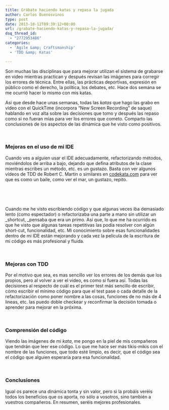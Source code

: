 ```yaml
---
title: Grábate haciendo katas y repasa la jugada
author: Carlos Buenosvinos
type: post
date: 2013-10-12T09:39:12+00:00
url: /grabate-haciendo-katas-y-repasa-la-jugada/
dsq_thread_id:
  - "2772953486"
categories:
  - 'Agile &amp; Craftsmanship'
  - 'TDD &amp; Katas'

---
```

Son muchas las disciplinas que para mejorar utilizan el sistema de grabarse en video mientras practican y después revisan las imágenes para corregir los errores de técnica. Entre ellas, las prácticas deportivas, expresión en público como el derecho, la política, los debates, etc. Hace dos semana se me ocurrió hacer lo mismo con mis katas.

<!--more-->

Así que desde hace unas semanas, todas las _katas_ que hago las grabo en video con el QuickTime (incorpora &#8220;New Screen Recording&#8221; de saque) hablando en voz alta sobre las decisiones que tomo y después las repaso como si no fueran mías para ver los errores que cometo. Comparto las conclusiones de los aspectos de las dinámica que he visto como positivos.

&nbsp;

### Mejoras en el uso de mi IDE

Cuando ves a alguien usar el IDE adecuadamente, refactorizando métodos, moviéndolos de arriba a bajo, dejando que defina atributos de la clase mientras escribes un método, etc. es un gustazo. Basta con ver algunos vídeos de TDD de Robert C. Martin o similares en <a href="http://codekatas.org/casts.aspx?filterby=Uncle+Bob" target="_blank">codekata.com</a> para ver que es como un baile, como ver el mar, un gustazo, repito.

&nbsp;

<div class="embed-vimeo" style="text-align: center;">
</div>

&nbsp;

Cuando me he visto escribiendo código y que algunas veces iba demasiado lento (como espectador) o refactorizaba una parte a mano sin utilizar un _shortcut, _pensaba que era un primo. Así que, lo que me ha ocurrido es que he visto que algunas tareas repetitivas las podía resolver con algún short-cut, funcionalidad, etc. Mi conocimiento sobre esas funcionalidades dentro de mi IDE están mejorando y cada vez la película de la escritura de mi código es más profesional y fluida.

&nbsp;

### Mejoras con TDD

Por el motivo que sea, es mas sencillo ver los errores de los demás que los propios, pero al volver a ver el video, es como si fuera así. Todas las decisiones al respecto de cuál es el primer test más sencillo de escribir, cómo escribir el mínimo código para que el test pase o cada detalle de la refactorización como poner nombre a las cosas, funciones de no más de 4 lineas, etc. las puedo doble checkear y reconfirmar la decisión tomada o aprender para mejorar en la próxima.

&nbsp;

### Comprensión del código

Viendo las imágenes de mi _kata_, me pongo en la piel de mis compañeros que tendrán que leer ese código. Lo que me hace ser más tikis-mikis con el nombre de las funciones, que todo esté limpio, es decir, que el código sea el código que alguien esperaría para esa funcionalidad.

&nbsp;

### Conclusiones

Igual os parece una dinámica tonta y sin valor, pero si la probáis veréis todos los beneficios que os aporta, no sólo a vosotros, sino también a vuestros compañeros. En resumen, seréis mejores profesionales.
